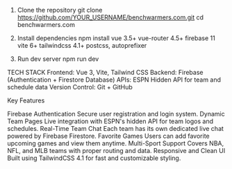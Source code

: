 1. Clone the repository
   git clone https://github.com/YOUR_USERNAME/benchwarmers.com.git
   cd benchwarmers.com

2. Install dependencies
   npm install
   vue 3.5+
   vue-router 4.5+
   firebase 11
   vite 6+
   tailwindcss 4.1+
   postcss, autoprefixer

3. Run dev server
   npm run dev

TECH STACK
Frontend: Vue 3, Vite, Tailwind CSS
Backend: Firebase (Authentication + Firestore Database)
APIs: ESPN Hidden API for team and schedule data
Version Control: Git + GitHub

Key Features

Firebase Authentication
Secure user registration and login system.
Dynamic Team Pages
Live integration with ESPN's hidden API for team logos and schedules.
Real-Time Team Chat
Each team has its own dedicated live chat powered by Firebase Firestore.
Favorite Games
Users can add favorite upcoming games and view them anytime.
Multi-Sport Support
Covers NBA, NFL, and MLB teams with proper routing and data.
Responsive and Clean UI
Built using TailwindCSS 4.1 for fast and customizable styling.

